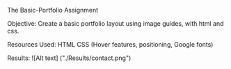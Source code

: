 The Basic-Portfolio Assignment

Objective: Create a basic portfolio layout using image guides, with html and css.

Resources Used:
HTML
CSS (Hover features, positioning, Google fonts)

Results:
![Alt text] ("./Results/contact.png")
